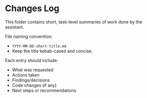 # Changes Log

This folder contains short, task-level summaries of work done by the assistant.

File naming convention:

- `YYYY-MM-DD-short-title.md`
- Keep the title kebab-cased and concise.

Each entry should include:

- What was requested
- Actions taken
- Findings/decisions
- Code changes (if any)
- Next steps or recommendations

